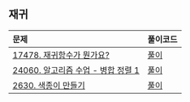 ## 재귀

| 문제                                                     | 풀이코드                    |
|:-------------------------------------------------------|:------------------------|
| [17478. 재귀함수가 뭔가요? ](https://www.acmicpc.net/problem/17478)    | [풀이](./BOJ_17478.java)  |
| [24060. 알고리즘 수업 - 병합 정렬 1](https://www.acmicpc.net/problem/24060) | [풀이](./BOJ_24060.java)  |
| [2630. 색종이 만들기](https://www.acmicpc.net/problem/2630) | [풀이](./BOJ_2630.java)       |

